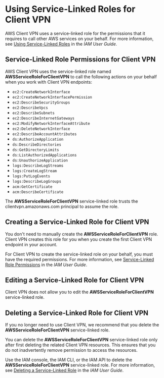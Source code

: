 # Using Service\-Linked Roles for Client VPN<a name="using-service-linked-roles"></a>

AWS Client VPN uses a service\-linked role for the permissions that it requires to call other AWS services on your behalf\. For more information, see [ Using Service\-Linked Roles](https://docs.aws.amazon.com/IAM/latest/UserGuide/using-service-linked-roles.html) in the *IAM User Guide*\.

## Service\-Linked Role Permissions for Client VPN<a name="slr-permissions"></a>

AWS Client VPN uses the service\-linked role named **AWSServiceRoleForClientVPN** to call the following actions on your behalf when you work with Client VPN endpoints:
+ `ec2:CreateNetworkInterface`
+ `ec2:CreateNetworkInterfacePermission`
+ `ec2:DescribeSecurityGroups`
+ `ec2:DescribeVpcs`
+ `ec2:DescribeSubnets`
+ `ec2:DescribeInternetGateways`
+ `ec2:ModifyNetworkInterfaceAttribute`
+ `ec2:DeleteNetworkInterface`
+ `ec2:DescribeAccountAttributes`
+ `ds:AuthorizeApplication`
+ `ds:DescribeDirectories`
+ `ds:GetDirectoryLimits`
+ `ds:ListAuthorizedApplications`
+ `ds:UnauthorizeApplication`
+ `logs:DescribeLogStreams`
+ `logs:CreateLogStream`
+ `logs:PutLogEvents`
+ `logs:DescribeLogGroups`
+ `acm:GetCertificate`
+ `acm:DescribeCertificate`

The **AWSServiceRoleForClientVPN** service\-linked role trusts the clientvpn\.amazonaws\.com principal to assume the role\.

## Creating a Service\-Linked Role for Client VPN<a name="create-slr"></a>

You don't need to manually create the **AWSServiceRoleForClientVPN** role\. Client VPN creates this role for you when you create the first Client VPN endpoint in your account\.

For Client VPN to create the service\-linked role on your behalf, you must have the required permissions\. For more information, see [ Service\-Linked Role Permissions](https://docs.aws.amazon.com/IAM/latest/UserGuide/using-service-linked-roles.html#service-linked-role-permissions) in the *IAM User Guide*\.

## Editing a Service\-Linked Role for Client VPN<a name="edit-slr"></a>

Client VPN does not allow you to edit the **AWSServiceRoleForClientVPN** service\-linked role\.

## Deleting a Service\-Linked Role for Client VPN<a name="delete-slr"></a>

If you no longer need to use Client VPN, we recommend that you delete the **AWSServiceRoleForClientVPN** service\-linked role\.

You can delete the **AWSServiceRoleForClientVPN** service\-linked role only after first deleting the related Client VPN resources\. This ensures that you do not inadvertently remove permission to access the resources\.

Use the IAM console, the IAM CLI, or the IAM API to delete the **AWSServiceRoleForClientVPN** service\-linked role\. For more information, see [ Deleting a Service\-Linked Role](https://docs.aws.amazon.com/IAM/latest/UserGuide/using-service-linked-roles.html#delete-service-linked-role) in the *IAM User Guide*\.